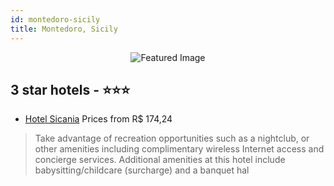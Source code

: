 ```yaml
---
id: montedoro-sicily
title: Montedoro, Sicily
---
```


<center><img src="https://i.travelapi.com/hotels/10000000/9860000/9853600/9853587/1451e8a0_z.jpg" alt="Featured Image" /></center>


##  3 star hotels - ⭐️⭐️⭐️

-    [Hotel Sicania](https://us.hurb.com/hotels/montedoro/hotel-sicania-JNP-JP652160?cmp=18055) Prices from R$ 174,24
   > Take advantage of recreation opportunities such as a nightclub, or other amenities including complimentary wireless Internet access and concierge services. Additional amenities at this hotel include babysitting/childcare (surcharge) and a banquet hal
